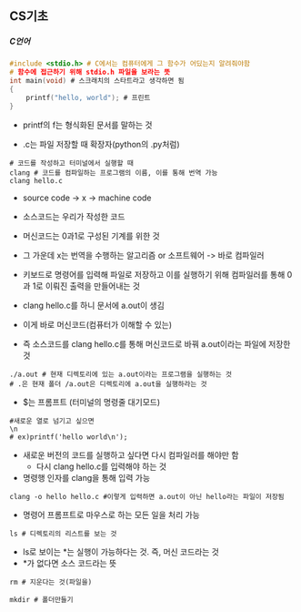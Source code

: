 ## CS기초

##### C언어

```c
#include <stdio.h> # C에서는 컴퓨터에게 그 함수가 어딨는지 알려줘야함
# 함수에 접근하기 위해 stdio.h 파일을 보라는 뜻
int main(void) # 스크래치의 스타트라고 생각하면 됨
{
    printf("hello, world"); # 프린트
}
```

- printf의 f는 형식화된 문서를 말하는 것

- .c는 파일 저장할 때 확장자(python의 .py처럼)

```
# 코드를 작성하고 터미널에서 실행할 때
clang # 코드를 컴파일하는 프로그램의 이름, 이를 통해 번역 가능
clang hello.c
```

- source code -> x -> machine code

- 소스코드는 우리가 작성한 코드
- 머신코드는 0과1로 구성된 기계를 위한 것
- 그 가운데 x는 번역을 수행하는 알고리즘 or 소프트웨어 -> 바로 컴파일러
- 키보드로 명령어를 입력해 파일로 저장하고 이를 실행하기 위해 컴파일러를 통해 0과 1로 이뤄진 출력을 만들어내는 것

- clang hello.c를 하니 문서에 a.out이 생김
- 이게 바로 머신코드(컴퓨터가 이해할 수 있는)
- 즉 소스코드를 clang hello.c를 통해 머신코드로 바꿔 a.out이라는 파일에 저장한 것

```
./a.out # 현재 디렉토리에 있는 a.out이라는 프로그램을 실행하는 것
# .은 현재 폴더 /a.out은 디렉토리에 a.out을 실행하라는 것
```

- $는 프롬프트 (터미널의 명령줄 대기모드)

```
#새로운 열로 넘기고 싶으면
\n
# ex)printf('hello world\n');
```

- 새로운 버전의 코드를 실행하고 싶다면 다시 컴파일러를 해야만 함
  - 다시 clang hello.c를 입력해야 하는 것
- 명령행 인자를 clang을 통해 입력 가능

```
clang -o hello hello.c #이렇게 입력하면 a.out이 아닌 hello라는 파일이 저장됨
```

- 명령어 프롬프트로 마우스로 하는 모든 일을 처리 가능

```
ls # 디렉토리의 리스트를 보는 것
```

- ls로 보이는 *는 실행이 가능하다는 것. 즉, 머신 코드라는 것
- *가 없다면 소스 코드라는 뜻

```
rm # 지운다는 것(파일을)
```

```
mkdir # 폴더만들기
```



